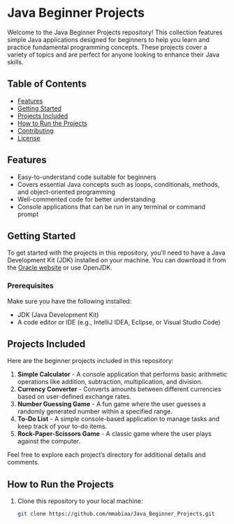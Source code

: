 # Java Beginner Projects

Welcome to the Java Beginner Projects repository! This collection features simple Java applications designed for beginners to help you learn and practice fundamental programming concepts. These projects cover a variety of topics and are perfect for anyone looking to enhance their Java skills.

## Table of Contents

- [Features](#features)
- [Getting Started](#getting-started)
- [Projects Included](#projects-included)
- [How to Run the Projects](#how-to-run-the-projects)
- [Contributing](#contributing)
- [License](#license)

## Features

- Easy-to-understand code suitable for beginners
- Covers essential Java concepts such as loops, conditionals, methods, and object-oriented programming
- Well-commented code for better understanding
- Console applications that can be run in any terminal or command prompt

## Getting Started

To get started with the projects in this repository, you’ll need to have a Java Development Kit (JDK) installed on your machine. You can download it from the [Oracle website](https://www.oracle.com/java/technologies/javase-jdk11-downloads.html) or use OpenJDK.

### Prerequisites

Make sure you have the following installed:

- JDK (Java Development Kit)
- A code editor or IDE (e.g., IntelliJ IDEA, Eclipse, or Visual Studio Code)

## Projects Included

Here are the beginner projects included in this repository:

1. **Simple Calculator** - A console application that performs basic arithmetic operations like addition, subtraction, multiplication, and division.
2. **Currency Converter** - Converts amounts between different currencies based on user-defined exchange rates.
3. **Number Guessing Game** - A fun game where the user guesses a randomly generated number within a specified range.
4. **To-Do List** - A simple console-based application to manage tasks and keep track of your to-do items.
5. **Rock-Paper-Scissors Game** - A classic game where the user plays against the computer.

Feel free to explore each project’s directory for additional details and comments.

## How to Run the Projects

1. Clone this repository to your local machine:
   ```bash
   git clone https://github.com/mmabiaa/Java_Beginner_Projects.git
